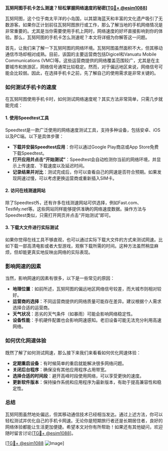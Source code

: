 **瓦努阿图手机卡怎么测速？轻松掌握网络速度的秘密[[TG💪+ @esim1088](https://t.me/s/esim1088)]**

瓦努阿图，这个位于南太平洋的小岛国，以其碧海蓝天和丰富的文化遗产吸引了无数游客。如果你正计划前往瓦努阿图旅行或工作，那么了解当地的手机网络情况是非常重要的。尤其是当你需要使用手机上网时，网络速度的好坏直接影响到你的体验。那么，瓦努阿图的手机卡怎么测速呢？本文将详细为你解答这一问题。

首先，让我们来了解一下瓦努阿图的网络环境。瓦努阿图虽然面积不大，但其移动通信市场却相对成熟。目前，该国的主要运营商包括Digicel和Vanuatu Mobile Communications (VMC)等。这些运营商提供的网络覆盖范围较广，尤其是在主要城市和旅游区，网络信号通常比较稳定。然而，对于偏远地区来说，网络信号可能会比较弱。因此，在选择手机卡之前，先了解自己的使用需求是非常关键的。

### **如何测试手机卡的速度**

在瓦努阿图使用手机卡时，如何测试网络速度呢？其实方法非常简单，只需几步就能完成：

#### **1. 使用Speedtest工具**
Speedtest是一款广泛使用的网络速度测试工具，支持多种设备，包括安卓、iOS以及PC端。以下是具体步骤：
- **下载并安装Speedtest应用**：你可以通过Google Play商店或App Store免费下载Speedtest。
- **打开应用并点击“开始测试”**：Speedtest会自动检测你当前的网络环境，并显示上传速度、下载速度以及延迟时间。
- **记录结果并对比**：测试完成后，你可以查看自己的网速是否符合预期。如果发现网速过慢，可以考虑更换运营商或重新插入SIM卡。

#### **2. 访问在线测速网站**
除了Speedtest外，还有许多在线测速网站可供选择，例如Fast.com、TestMy.net等。这些网站同样能够提供准确的网络速度数据。操作方法与Speedtest类似，只需打开网页并点击“开始测试”即可。

#### **3. 下载大文件进行实际测试**
如果你觉得在线工具不够直观，也可以通过实际下载大文件的方式来测试网速。比如下载一部高清电影或者大型游戏，观察下载所需的时间。这种方法虽然稍显麻烦，但却能更真实地反映出网络的实际表现。

### **影响网速的因素**

当然，影响网速的因素有很多，以下是一些常见的原因：
- **地理位置**：如前所述，瓦努阿图的偏远地区网络信号较差，而大城市则相对较好。
- **运营商的选择**：不同运营商提供的网络质量可能存在差异。建议根据个人需求选择合适的运营商。
- **天气状况**：恶劣的天气条件（如暴雨）可能会影响网络稳定性。
- **设备性能**：手机硬件配置也会影响网速感知。老旧设备可能无法充分利用高速网络。

### **如何优化网速体验**

既然了解了如何测试网速，那么接下来我们来看看如何优化网速体验：
- **定期重启设备**：有时候简单的重启就能解决很多网络问题。
- **关闭后台程序**：确保没有其他应用程序占用带宽。
- **选择合适的时间段**：避开高峰时段使用网络，可以享受更快的速度。
- **更新软件版本**：保持操作系统和应用程序为最新版本，有助于提高兼容性和稳定性。

### **总结**

瓦努阿图虽然地处偏远，但其移动通信技术已经相当发达。通过上述方法，你可以轻松测试并优化自己的手机卡网速。无论你是短期旅行者还是长期居住者，良好的网络体验都能让生活更加便捷。希望本文对你有所帮助！如果还有其他疑问，欢迎随时留言讨论[[TG💪+ @esim1088](https://t.me/s/esim1088)]。

[[TG💪+ @esim1088](https://t.me/s/esim1088) ![Image](https://i.postimg.cc/4NQfJmqS/Snipaste-2025-05-13-00-14-12.png)]